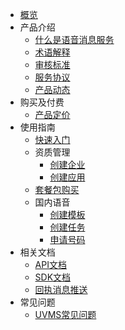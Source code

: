 
* [概览](/uvms/README.md)
* 产品介绍   <!-- 以下是参考的目录模版，旨在建议产品文档应该包含的内容模块。实际章节划分可根据实际内容进行调整 -->
   * [什么是语音消息服务](/uvms/introduction/definition.md)
   * [术语解释](/uvms/introduction/term.md)
   * [审核标准](/uvms/introduction/criteria.md)
   * [服务协议](/uvms/introduction/agreement.md)
   * [产品动态](/uvms/introduction/news.md)
* 购买及付费
   * [产品定价](/uvms/price.md)
* 使用指南
   * [快速入门](/uvms/guide/start.md)
   * 资质管理
     * [创建企业](/uvms/guide/qualifications/enterprise.md)
     * [创建应用](/uvms/guide/qualifications/applications.md)
   * [套餐包购买](/uvms/guide/package.md)
   * 国内语音
     * [创建模板](/uvms/guide/domestic/template.md)
     * [创建任务](/uvms/guide/domestic/task.md)
     * [申请号码](/uvms/guide/domestic/number.md)
* 相关文档
   * [API文档](https://docs.ucloud.cn/api/uvms-api/send_uvms_message)
   * [SDK文档](/uvms/SDK.md)
   * [回执消息推送](/uvms/receiptmessage.md)
* 常见问题
   * [UVMS常见问题](/uvms/questions.md) <!-- 平台已支持三级及以下目录收起展开，为确保点击区域充分，包含三级目录的二级标题请勿添加链接 -->
